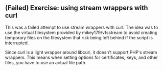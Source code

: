 ## (Failed) Exercise: using stream wrappers with curl

This was a failed attempt to use stream wrappers with curl. The idea was
to use the virtual filesystem provided by mikey179/vfsstream to avoid
creating temporary files on the filesystem that risk being left behind
if the script is interrupted.

Since curl is a light wrapper around libcurl, it doesn't support PHP's
stream wrappers. This means when setting options for certificates, keys,
and other files, you have to use an actual file path.
